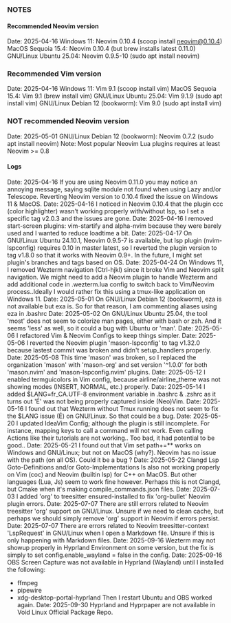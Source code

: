 
### NOTES

#### Recommended Neovim version
Date: 2025-04-16
Windows 11: Neovim 0.10.4 (scoop install neovim@0.10.4)
MacOS Sequoia 15.4: Neovim 0.10.4 (but brew installs latest 0.11.0)
GNU/Linux Ubuntu 25.04: Neovim 0.9.5-10 (sudo apt install neovim)

### Recommended Vim version
Date: 2025-04-16
Windows 11: Vim 9.1 (scoop install vim)
MacOS Sequoia 15.4: Vim 9.1 (brew install vim)
GNU/Linux Ubuntu 25.04: Vim 9.1.9 (sudo apt install vim)
GNU/Linux Debian 12 (bookworm): Vim 9.0 (sudo apt install vim)

### NOT recommended Neovim version
Date: 2025-05-01
GNU/Linux Debian 12 (bookworm): Neovim 0.7.2 (sudo apt install neovim)
Note: Most popular Neovim Lua plugins requires at least Neovim >= 0.8

#### Logs
Date: 2025-04-16
If you are using Neovim 0.11.0 you may notice an annoying message,
saying sqlite module not found when using Lazy and/or Telescope.
Reverting Neovim version to 0.10.4 fixed the issue on Windows 11 & MacOS.
Date: 2025-04-16
I noticed in Neovim 0.10.4 that the plugin ccc (color highlighter)
wasn't working properly with/without lsp, so I set a specific tag
v2.0.3 and the issues are gone.
Date: 2025-04-16
I removed start-screen plugins: vim-startify and alpha-nvim because
they were barely used and I wanted to reduce loadtime a bit.
Date: 2025-04-17
On GNU/Linux Ubuntu 24.10.1, Neovim 0.9.5-7 is available, but lsp
plugin (nvim-lspconfig) requires 0.10 in master latest, so I reverted
the plugin version to tag v1.8.0 so that it works with Neovim 0.9+.
In the future, I might set plugin's branches and tags based on OS.
Date: 2025-04-24
On Windows 11, I removed Wezterm navigation (Ctrl-hjkl) since it broke
Vim and Neovim split navigation. We might need to add a Neovim plugin to
handle Wezterm and add additional code in .wezterm.lua config to switch back
to Vim/Neovim process..Ideally I would rather fix this using a tmux-like
application on Windows 11.
Date: 2025-05-01
On GNU/Linux Debian 12 (bookworm), eza is not available but exa is.
So for that reason, I am commenting aliases using eza in .bashrc
Date: 2025-05-02
On GNU/Linux Ubuntu 25.04, the tool 'most' does not seem to colorize
man pages, either with bash or zsh. And it seems 'less' as well, so
it could a bug with Ubuntu or 'man'.
Date: 2025-05-06
I refactored Vim & Neovim Configs to keep things simpler.
Date: 2025-05-06
I reverted the Neovim plugin 'mason-lspconfig' to tag v1.32.0
because lastest commit was broken and didn't setup_handlers properly.
Date: 2025-05-08
This time 'mason' was broken, so I replaced the organization 'mason' with
'mason-org' and set version '^1.0.0' for both 'mason.nvim' and 'mason-lspconfig.nvim'
plugins.
Date: 2025-05-12
I enabled termguicolors in Vim config, because airline/airline_theme was not showing
modes (INSERT, NORMAL, etc.) properly.
Date: 2025-05-14
I added $LANG=fr_CA.UTF-8 environment variable in .bashrc & .zshrc as it turns
out 'É' was not being properly captured inside (Neo)Vim.
Date: 2025-05-16
I found out that Wezterm without Tmux running does not seem to
fix the $LANG issue (É) on GNU/Linux. So that could be a bug.
Date: 2025-05-20
I updated IdeaVim Config; although the plugin is still incomplete.
For instance, mapping keys to call a command will not work.
Even calling Actions like their tutorials are not working..
Too bad, it had potential to be good..
Date: 2025-05-21
I found out that Vim set path+=** works on Windows and GNU/Linux;
but not on MacOS (why?). Neovim has no issue with the path (on all OS).
Could it be a bug ?
Date: 2025-05-22
Clangd Lsp Goto-Definitions and/or Goto-Implementations Is also not working properly
on Vim (coc) and Neovim (builtin lsp) for C++ on MacOS. But other languages (Lua, Js)
seem to work fine however. Perhaps this is not Clangd, but Cmake when it's making
compile_commands.json files.
Date: 2025-07-03
I added 'org' to treesitter ensured-installed to fix 'org-bullet' Neovim plugin errors.
Date: 2025-07-07
There are still errors related to Neovim treesitter 'org' support on GNU/Linux.
Unsure if we need to clean cache, but perhaps we should simply remove 'org'
support in Neovim if errors persist.
Date: 2025-07-07
There are errors related to Neovim treesitter-context 'LspRequest' in GNU/Linux when
I open a Markdown file. Unsure if this is only happening with Markdown files.
Date: 2025-09-16
Wezterm may not showup properly in Hyprland Environment on some version,
but the fix is simply to set config.enable_wayland = false in the config.
Date: 2025-09-16
OBS Screen Capture was not available in Hyprland (Wayland) until I installed the following:
- ffmpeg
- pipewire
- xdg-desktop-portal-hyprland
Then I restart Ubuntu and OBS worked again.
Date: 2025-09-30
Hyprland and Hyprpaper are not available in Void Linux Official Package Repo.


